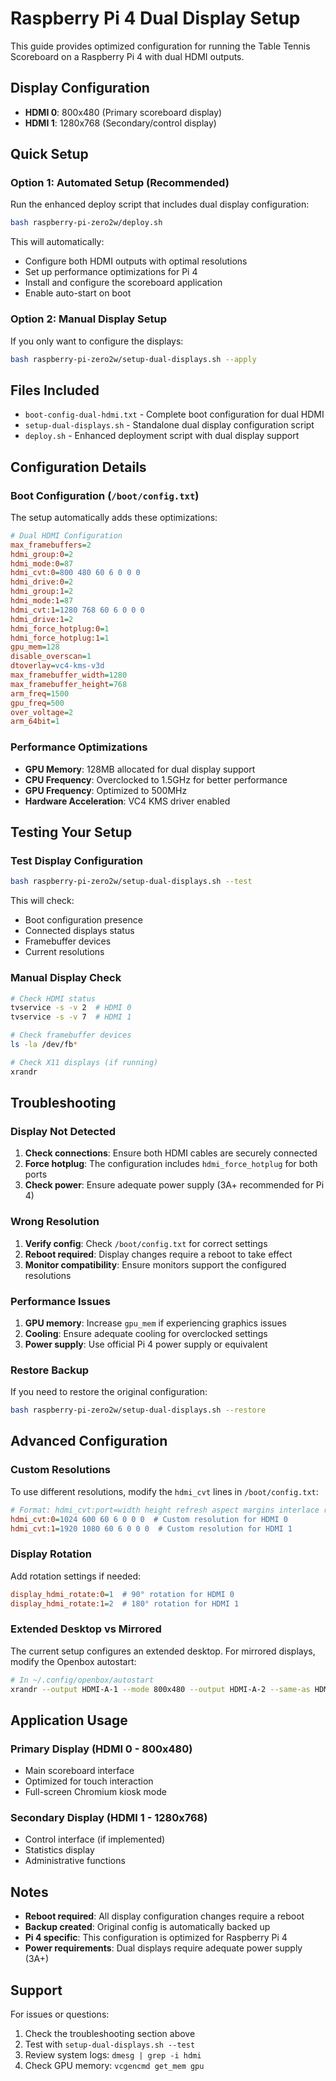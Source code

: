 # Raspberry Pi 4 Dual Display Setup

This guide provides optimized configuration for running the Table Tennis Scoreboard on a Raspberry Pi 4 with dual HDMI outputs.

## Display Configuration

- **HDMI 0**: 800x480 (Primary scoreboard display)
- **HDMI 1**: 1280x768 (Secondary/control display)

## Quick Setup

### Option 1: Automated Setup (Recommended)

Run the enhanced deploy script that includes dual display configuration:

```bash
bash raspberry-pi-zero2w/deploy.sh
```

This will automatically:
- Configure both HDMI outputs with optimal resolutions
- Set up performance optimizations for Pi 4
- Install and configure the scoreboard application
- Enable auto-start on boot

### Option 2: Manual Display Setup

If you only want to configure the displays:

```bash
bash raspberry-pi-zero2w/setup-dual-displays.sh --apply
```

## Files Included

- `boot-config-dual-hdmi.txt` - Complete boot configuration for dual HDMI
- `setup-dual-displays.sh` - Standalone dual display configuration script
- `deploy.sh` - Enhanced deployment script with dual display support

## Configuration Details

### Boot Configuration (`/boot/config.txt`)

The setup automatically adds these optimizations:

```ini
# Dual HDMI Configuration
max_framebuffers=2
hdmi_group:0=2
hdmi_mode:0=87
hdmi_cvt:0=800 480 60 6 0 0 0
hdmi_drive:0=2
hdmi_group:1=2
hdmi_mode:1=87
hdmi_cvt:1=1280 768 60 6 0 0 0
hdmi_drive:1=2
hdmi_force_hotplug:0=1
hdmi_force_hotplug:1=1
gpu_mem=128
disable_overscan=1
dtoverlay=vc4-kms-v3d
max_framebuffer_width=1280
max_framebuffer_height=768
arm_freq=1500
gpu_freq=500
over_voltage=2
arm_64bit=1
```

### Performance Optimizations

- **GPU Memory**: 128MB allocated for dual display support
- **CPU Frequency**: Overclocked to 1.5GHz for better performance
- **GPU Frequency**: Optimized to 500MHz
- **Hardware Acceleration**: VC4 KMS driver enabled

## Testing Your Setup

### Test Display Configuration

```bash
bash raspberry-pi-zero2w/setup-dual-displays.sh --test
```

This will check:
- Boot configuration presence
- Connected displays status
- Framebuffer devices
- Current resolutions

### Manual Display Check

```bash
# Check HDMI status
tvservice -s -v 2  # HDMI 0
tvservice -s -v 7  # HDMI 1

# Check framebuffer devices
ls -la /dev/fb*

# Check X11 displays (if running)
xrandr
```

## Troubleshooting

### Display Not Detected

1. **Check connections**: Ensure both HDMI cables are securely connected
2. **Force hotplug**: The configuration includes `hdmi_force_hotplug` for both ports
3. **Check power**: Ensure adequate power supply (3A+ recommended for Pi 4)

### Wrong Resolution

1. **Verify config**: Check `/boot/config.txt` for correct settings
2. **Reboot required**: Display changes require a reboot to take effect
3. **Monitor compatibility**: Ensure monitors support the configured resolutions

### Performance Issues

1. **GPU memory**: Increase `gpu_mem` if experiencing graphics issues
2. **Cooling**: Ensure adequate cooling for overclocked settings
3. **Power supply**: Use official Pi 4 power supply or equivalent

### Restore Backup

If you need to restore the original configuration:

```bash
bash raspberry-pi-zero2w/setup-dual-displays.sh --restore
```

## Advanced Configuration

### Custom Resolutions

To use different resolutions, modify the `hdmi_cvt` lines in `/boot/config.txt`:

```ini
# Format: hdmi_cvt:port=width height refresh aspect margins interlace reduced
hdmi_cvt:0=1024 600 60 6 0 0 0  # Custom resolution for HDMI 0
hdmi_cvt:1=1920 1080 60 6 0 0 0  # Custom resolution for HDMI 1
```

### Display Rotation

Add rotation settings if needed:

```ini
display_hdmi_rotate:0=1  # 90° rotation for HDMI 0
display_hdmi_rotate:1=2  # 180° rotation for HDMI 1
```

### Extended Desktop vs Mirrored

The current setup configures an extended desktop. For mirrored displays, modify the Openbox autostart:

```bash
# In ~/.config/openbox/autostart
xrandr --output HDMI-A-1 --mode 800x480 --output HDMI-A-2 --same-as HDMI-A-1
```

## Application Usage

### Primary Display (HDMI 0 - 800x480)
- Main scoreboard interface
- Optimized for touch interaction
- Full-screen Chromium kiosk mode

### Secondary Display (HDMI 1 - 1280x768)
- Control interface (if implemented)
- Statistics display
- Administrative functions

## Notes

- **Reboot required**: All display configuration changes require a reboot
- **Backup created**: Original config is automatically backed up
- **Pi 4 specific**: This configuration is optimized for Raspberry Pi 4
- **Power requirements**: Dual displays require adequate power supply (3A+)

## Support

For issues or questions:
1. Check the troubleshooting section above
2. Test with `setup-dual-displays.sh --test`
3. Review system logs: `dmesg | grep -i hdmi`
4. Check GPU memory: `vcgencmd get_mem gpu`